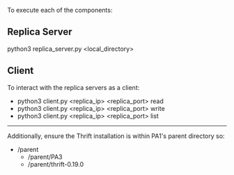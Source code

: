 To execute each of the components:

## Replica Server
python3 replica_server.py <local_directory> <port>

## Client 
To interact with the replica servers as a client: 
- python3 client.py <replica_ip> <replica_port> read <filename>
- python3 client.py <replica_ip> <replica_port> write <filepath>
- python3 client.py <replica_ip> <replica_port> list

---

Additionally, ensure the Thrift installation is within PA1's parent directory so:
- /parent
    - /parent/PA3
    - /parent/thrift-0.19.0
</br>
